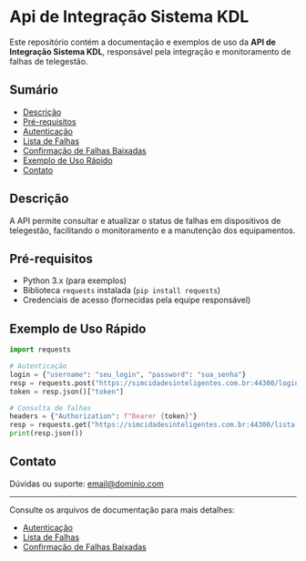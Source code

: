 # Api de Integração Sistema KDL

Este repositório contém a documentação e exemplos de uso da **API de Integração Sistema KDL**, responsável pela integração e monitoramento de falhas de telegestão.

## Sumário

- [Descrição](#descrição)
- [Pré-requisitos](#pré-requisitos)
- [Autenticação](autenticacao.md)
- [Lista de Falhas](lista-falhas.md)
- [Confirmação de Falhas Baixadas](confirma-falhas-baixadas.md)
- [Exemplo de Uso Rápido](#exemplo-de-uso-rápido)
- [Contato](#contato)

## Descrição

A API permite consultar e atualizar o status de falhas em dispositivos de telegestão, facilitando o monitoramento e a manutenção dos equipamentos.

## Pré-requisitos

- Python 3.x (para exemplos)
- Biblioteca `requests` instalada (`pip install requests`)
- Credenciais de acesso (fornecidas pela equipe responsável)

## Exemplo de Uso Rápido

```python
import requests

# Autenticação
login = {"username": "seu_login", "password": "sua_senha"}
resp = requests.post("https://simcidadesinteligentes.com.br:44300/login", json=login)
token = resp.json()["token"]

# Consulta de falhas
headers = {"Authorization": f"Bearer {token}"}
resp = requests.get("https://simcidadesinteligentes.com.br:44300/lista-falhas/v1/maua", headers=headers)
print(resp.json())
```

## Contato

Dúvidas ou suporte: [email@dominio.com](mailto:suporte@kdliluminacao.com.br)

---

Consulte os arquivos de documentação para mais detalhes:

- [Autenticação](autenticacao.md)
- [Lista de Falhas](lista-falhas.md)
- [Confirmação de Falhas Baixadas](confirma-falhas-baixadas.md)